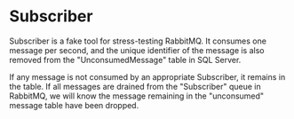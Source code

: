 # Subscriber

Subscriber is a fake tool for stress-testing RabbitMQ.  It consumes one message per second, and the unique identifier of the message is also removed from the "UnconsumedMessage" table in SQL Server.

If any message is not consumed by an appropriate Subscriber, it remains in the table.  If all messages are drained from the "Subscriber" queue in RabbitMQ, we will know the message remaining in the "unconsumed" message table have been dropped.
